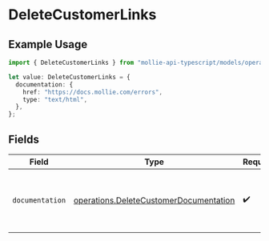 # DeleteCustomerLinks

## Example Usage

```typescript
import { DeleteCustomerLinks } from "mollie-api-typescript/models/operations";

let value: DeleteCustomerLinks = {
  documentation: {
    href: "https://docs.mollie.com/errors",
    type: "text/html",
  },
};
```

## Fields

| Field                                                                                            | Type                                                                                             | Required                                                                                         | Description                                                                                      |
| ------------------------------------------------------------------------------------------------ | ------------------------------------------------------------------------------------------------ | ------------------------------------------------------------------------------------------------ | ------------------------------------------------------------------------------------------------ |
| `documentation`                                                                                  | [operations.DeleteCustomerDocumentation](../../models/operations/deletecustomerdocumentation.md) | :heavy_check_mark:                                                                               | The URL to the generic Mollie API error handling guide.                                          |
